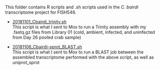 This folder contains R scripts and .sh scripts used in the _C. bairdi_ transcriptome project for FISH546. 

- [20181101_Cbairdi_trinity.sh](https://github.com/fish546-2018/grace-Cbairdi-transcriptome/blob/master/scripts/20181101_Cbairdi_trinity.sh)        
This script is what I sent to Mox to run a Trinity assembly with my .fastq.gz files from Library 01 (cold, ambient, infected, and uninfected from Day 26 pooled crab sample)

- [20181106_Cbairdi-sprot_BLAST.sh](https://github.com/fish546-2018/grace-Cbairdi-transcriptome/blob/master/scripts/20181106_Cbairdi-sprot_BLAST.sh)        
This script is what I sent to Mox to run a BLAST job between the assembled transcriptome performed with the above script, as well as uniprot_sprot


